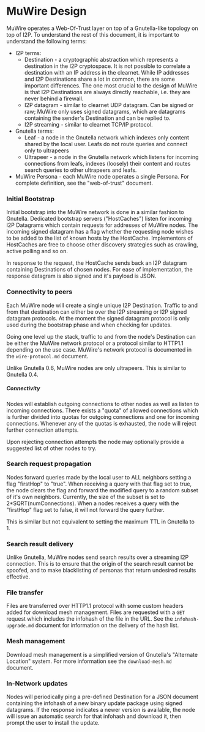 # MuWire Design

MuWire operates a Web-Of-Trust layer on top of a Gnutella-like topology on top of I2P.  To understand the rest of this document, it is important to understand the following terms:

* I2P terms:
  * Destination - a cryptographic abstraction which represents a destination in the I2P cryptospace.  It is not possible to correlate a destination with an IP address in the clearnet.  While IP addresses and I2P Destinations share a lot in common, there are some important differences.  The one most crucial to the design of MuWire is that I2P Destinations are always directly reachable, i.e. they are never behind a firewall.
  * I2P datagram - similar to clearnet UDP datagram.  Can be signed or raw; MuWire only uses signed datagrams, which are datagrams containing the sender's Destination and can be replied to.
  * I2P streaming - similar to clearnet TCP/IP protocol.
* Gnutella terms:
  * Leaf - a node in the Gnutella network which indexes only content shared by the local user.  Leafs do not route queries and connect only to ultrapeers
  * Ultrapeer - a node in the Gnutella network which listens for incoming connections from leafs, indexes (loosely) their content and routes search queries to other ultrapeers and leafs.
* MuWire Persona - each MuWire node operates a single Persona.  For complete definition, see the "web-of-trust" document.

### Initial Bootstrap

Initial bootstrap into the MuWire network is done in a similar fashion to Gnutella.  Dedicated bootstrap servers ("HostCaches") listen for incoming I2P Datagrams which contain requests for addresses of MuWire nodes.  The incoming signed datagram has a flag whether the requesting node wishes to be added to the list of known hosts by the HostCache.  Implementors of HostCaches are free to choose other discovery strategies such as crawling, active polling and so on.

In response to the request, the HostCache sends back an I2P datagram containing Destinations of chosen nodes.  For ease of implementation, the response datagram is also signed and it's payload is JSON.

### Connectivity to peers

Each MuWire node will create a single unique I2P Destination.  Traffic to and from that destination can either be over the I2P streaming or I2P signed datagram protocols.  At the moment the signed datagram protocol is only used during the bootstrap phase and when checking for updates.

Going one level up the stack, traffic to and from the node's Destination can be either the MuWire network protocol or a protocol similar to HTTP1.1 depending on the use case.  MuWire's network protocol is documented in the `wire-protocol.md` document.

Unlike Gnutella 0.6, MuWire nodes are only ultrapeers.  This is similar to Gnutella 0.4.

##### Connectivity

Nodes will establish outgoing connections to other nodes as well as listen to incoming connections.  There exists a "quota" of allowed connections which is further divided into quotas for outgoing connections and one for incoming connections.  Whenever any of the quotas is exhausted, the node will reject further connection attempts.

Upon rejecting connection attempts the node may optionally provide a suggested list of other nodes to try.

### Search request propagation

Nodes forward queries made by the local user to ALL neighbors setting a flag "firstHop" to "true".  When receiving a query with that flag set to true, the node clears the flag and forward the modified query to a random subset of it's own neighbors.  Currently, the size of the subset is set to 2*SQRT(numConnections).  When a nodes receives a query with the "firstHop" flag set to false, it will not forward the query further. 

This is similar but not equivalent to setting the maximum TTL in Gnutella to 1.

### Search result delivery

Unlike Gnutella, MuWire nodes send search results over a streaming I2P connection.  This is to ensure that the origin of the search result cannot be spoofed, and to make blacklisting of personas that return undesired results effective. 

### File transfer

Files are transferred over HTTP1.1 protocol with some custom headers added for download mesh management.  Files are requested with a `GET` request which includes the infohash of the file in the URL.  See the `infohash-upgrade.md` document for information on the delivery of the hash list.

### Mesh management

Download mesh management is a simplified version of Gnutella's "Alternate Location" system.  For more information see the `download-mesh.md` document.

### In-Network updates

Nodes will periodically ping a pre-defined Destination for a JSON document containing the infohash of a new binary update package using signed datagrams.  If the response indicates a newer version is available, the node will issue an automatic search for that infohash and download it, then prompt the user to install the update.

